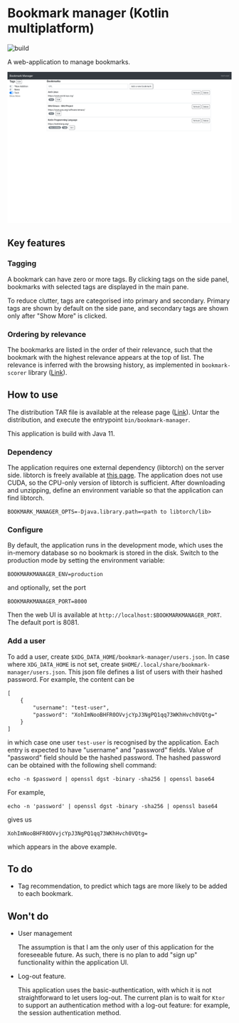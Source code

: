 # Bookmark manager (Kotlin multiplatform)

![build](https://github.com/tkngch/bookmark-manager/workflows/build/badge.svg)

A web-application to manage bookmarks.

![screenshot](./screenshot.png)

## Key features

### Tagging

A bookmark can have zero or more tags. By clicking tags on the side panel,
bookmarks with selected tags are displayed in the main pane.

To reduce clutter, tags are categorised into primary and secondary. Primary tags
are shown by default on the side pane, and secondary tags are shown only after
"Show More" is clicked.

### Ordering by relevance

The bookmarks are listed in the order of their relevance, such that the bookmark
with the highest relevance appears at the top of list. The relevance is inferred
with the browsing history, as implemented in `bookmark-scorer` library
([Link](https://github.com/tkngch/bookmark-scorer)).

## How to use

The distribution TAR file is available at the release page
([Link](https://github.com/tkngch/bookmark-manager/releases)). Untar the
distribution, and execute the entrypoint `bin/bookmark-manager`.

This application is build with Java 11.

### Dependency

The application requires one external dependency (libtorch) on the server
side. libtorch is freely available at [this
page](https://pytorch.org/get-started/locally/). The application does not use
CUDA, so the CPU-only version of libtorch is sufficient. After downloading and
unzipping, define an environment variable so that the application can find
libtorch.

```
BOOKMARK_MANAGER_OPTS=-Djava.library.path=<path to libtorch/lib>
```

### Configure

By default, the application runs in the development mode, which uses the
in-memory database so no bookmark is stored in the disk. Switch to the
production mode by setting the environment variable:

```
BOOKMARKMANAGER_ENV=production
```

and optionally, set the port

```
BOOKMARKMANAGER_PORT=8000
```

Then the web UI is available at `http://localhost:$BOOKMARKMANAGER_PORT`. The
default port is 8081.

### Add a user

To add a user, create `$XDG_DATA_HOME/bookmark-manager/users.json`. In case where
`XDG_DATA_HOME` is not set, create
`$HOME/.local/share/bookmark-manager/users.json`. This json file defines a list
of users with their hashed password. For example, the content can be

```
[
    {
        "username": "test-user",
        "password": "XohImNooBHFR0OVvjcYpJ3NgPQ1qq73WKhHvch0VQtg="
    }
]
```

in which case one user `test-user` is recognised by the application. Each entry
is expected to have "username" and "password" fields. Value of "password" field
should be the hashed password. The hashed password can be obtained with the
following shell command:

```
echo -n $password | openssl dgst -binary -sha256 | openssl base64
```

For example,

```
echo -n 'password' | openssl dgst -binary -sha256 | openssl base64
```

gives us

```
XohImNooBHFR0OVvjcYpJ3NgPQ1qq73WKhHvch0VQtg=
```

which appears in the above example.

## To do

- Tag recommendation, to predict which tags are more likely to be added to each bookmark.

## Won't do

- User management

  The assumption is that I am the only user of this application for the
  foreseeable future. As such, there is no plan to add "sign up" functionality
  within the application UI.

- Log-out feature.

  This application uses the basic-authentication, with which it is not
  straightforward to let users log-out. The current plan is to wait for `Ktor`
  to support an authentication method with a log-out feature: for example, the
  session authentication method.
